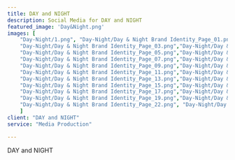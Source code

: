 ```yaml
---
title: DAY and NIGHT
description: Social Media for DAY and NIGHT
featured_image: 'Day&Night.png'
images: [ 
	"Day-Night/1.png", "Day-Night/Day & Night Brand Identity_Page_01.png", "Day-Night/Day & Night Brand Identity_Page_02.png",
	"Day-Night/Day & Night Brand Identity_Page_03.png","Day-Night/Day & Night Brand Identity_Page_04.png",
	"Day-Night/Day & Night Brand Identity_Page_05.png","Day-Night/Day & Night Brand Identity_Page_06.png",
	"Day-Night/Day & Night Brand Identity_Page_07.png","Day-Night/Day & Night Brand Identity_Page_08.png",
	"Day-Night/Day & Night Brand Identity_Page_09.png","Day-Night/Day & Night Brand Identity_Page_10.png",
	"Day-Night/Day & Night Brand Identity_Page_11.png","Day-Night/Day & Night Brand Identity_Page_12.png",
	"Day-Night/Day & Night Brand Identity_Page_13.png","Day-Night/Day & Night Brand Identity_Page_14.png",
	"Day-Night/Day & Night Brand Identity_Page_15.png","Day-Night/Day & Night Brand Identity_Page_16.png",
	"Day-Night/Day & Night Brand Identity_Page_17.png","Day-Night/Day & Night Brand Identity_Page_18.png",
	"Day-Night/Day & Night Brand Identity_Page_19.png","Day-Night/Day & Night Brand Identity_Page_20.png",
	"Day-Night/Day & Night Brand Identity_Page_22.png", "Day-Night/Day & Night Brand Identity_Page_23.png"
	]
client: "DAY and NIGHT"
service: "Media Production"

---
```

DAY and NIGHT
